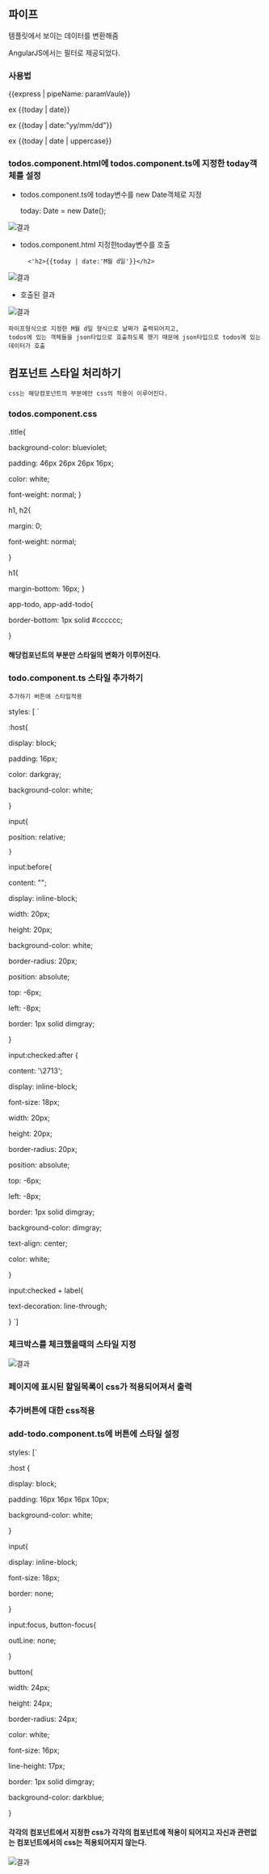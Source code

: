 ## 파이프
템플릿에서 보이는 데이터를 변환해줌

AngularJS에서는 필터로 제공되었다.

### 사용법
{{express | pipeName: paramVaule}}

ex {{today | date}}

ex {{today | date:"yy/mm/dd"}}

ex {{today | date | uppercase}}

### todos.component.html에 todos.component.ts에 지정한 today객체를 설정

* todos.component.ts에 today변수를 new Date객체로 지정

	today: Date = new Date();

![결과](https://raw.githubusercontent.com/yangcheollee/team-asan/f80c5af175ce7a6acec1bf55c1bce969a15817ad/img/component-style/Screenshot_4.png)

* todos.component.html 지정한today변수를 호출

	 	<'h2>{{today | date:'M월 d일'}}</h2>

![결과](https://raw.githubusercontent.com/yangcheollee/team-asan/f80c5af175ce7a6acec1bf55c1bce969a15817ad/img/component-style/Screenshot_3.png)

* 호출된 결과


![결과](https://raw.githubusercontent.com/yangcheollee/team-asan/f80c5af175ce7a6acec1bf55c1bce969a15817ad/img/component-style/Screenshot_5.png)


	파이프형식으로 지정한 M월 d일 형식으로 날짜가 출력되어지고,
	todos에 있는 객체들을 json타입으로 호출하도록 했기 때문에 json타입으로 todos에 있는 데이터가 호출


## 컴포넌트 스타일 처리하기

	css는 해당컴포넌트의 부분에만 css의 적용이 이루어진다.


### todos.component.css

.title{

   background-color: blueviolet;
  
 padding: 46px 26px 26px 16px;

   color: white;
    
 font-weight: normal;
}

h1, h2{
    
margin: 0;
   
font-weight: normal;

}

h1{

   margin-bottom: 16px;
}

app-todo, app-add-todo{
   
border-bottom: 1px solid #cccccc;

}

#### 해당컴포넌트의 부분만 스타일의 변화가 이루어진다.


### todo.component.ts 스타일 추가하기
 	추가하기 버튼에 스타일적용
  styles: [ `

   :host{

   display: block;
   
padding: 16px;
  
color: darkgray;
  
background-color: white;
   
}
 
input{
  
position: relative;

    } 
    

  input:before{
     
content: "";
     

 display: inline-block;
      

width: 20px;


   height: 20px;

 background-color: white;

 border-radius: 20px;

 position: absolute;

  top: -6px;
   
left: -8px;
 
 border: 1px solid dimgray;
   
 }

   
input:checked:after {
   
 content: '\\2713';
      
display: inline-block;
      
font-size: 18px;
     
 width: 20px;
     
 height: 20px;
     
 border-radius: 20px;
     
 position: absolute;
     
 top: -6px;
      
left: -8px;

  border: 1px solid dimgray;
      
background-color: dimgray;
      
text-align: center;
      
color: white;

  }
    
input:checked + label{
      
text-decoration: line-through;
    
}
  `]

### 체크박스를 체크했을때의 스타일 지정

![결과](https://github.com/yangcheollee/team-asan/blob/master/img/component-style/Screenshot_2%20(2).png?raw=true)


### 페이지에 표시된 할일목록이 css가 적용되어져서 출력


### 추가버튼에 대한 css적용

### add-todo.component.ts에 버튼에 스타일 설정

  styles: [`
 
 :host {
    
display: block;
    
padding: 16px 16px 16px 10px;
   
 background-color: white;
 
}

  input{
   
 display: inline-block;
    
font-size: 18px;
   
 border: none;
 
 }

  input:focus, button-focus{
    
outLine: none;
 
 }
  
button{
    
width: 24px;
    
height: 24px;
    
border-radius: 24px;
    
color: white;
    
font-size: 16px;
    
line-height: 17px;
    
border: 1px solid dimgray;
    
background-color: darkblue;

  }

#### 각각의 컴포넌트에서 지정한 css가 각각의 컴포넌트에 적용이 되어지고 자신과 관련없는 컴포넌트에서의 css는 적용되어지지 않는다.
  
![결과](https://raw.githubusercontent.com/yangcheollee/team-asan/f80c5af175ce7a6acec1bf55c1bce969a15817ad/img/component-style/Screenshot_6.png)




